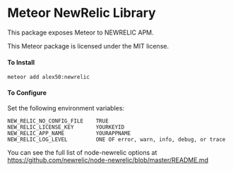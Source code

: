 Meteor NewRelic Library
==========================

This package exposes Meteor to NEWRELIC APM.

This Meteor package is licensed under the MIT license.

#### To Install

    meteor add alex50:newrelic

#### To Configure

Set the following environment variables:

    NEW_RELIC_NO_CONFIG_FILE    TRUE
    NEW_RELIC_LICENSE_KEY       YOURKEYID
    NEW_RELIC_APP_NAME          YOURAPPNAME
    NEW_RELIC_LOG_LEVEL         ONE OF error, warn, info, debug, or trace

You can see the full list of node-newrelic options at https://github.com/newrelic/node-newrelic/blob/master/README.md
